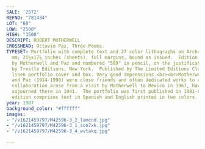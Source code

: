 ```yaml
---
SALE: '2572'
REFNO: "781434"
LOT: "60"
LOW: "2500"
HIGH: "3500"
DESCRIPT: ROBERT MOTHERWELL
CROSSHEAD: Octavio Paz, Three Poems.
TYPESET: Portfolio with complete text and 27 color lithographs on Arches, 1987.  545x455
  mm; 21½x17⅞ inches (sheets), full margins, bound as issued.  Edition of 750.  Signed
  by Motherwell and Paz and numbered "589" in pencil, on the justification page.  Printed
  by Trestle Editions, New York.  Published by The Limited Editions Club, New York.  Original
  linen portfolio cover and box. Very good impressions.<br><br>Motherwell (1915-1991)
  and Paz (1914-1998) were close friends and often dedicated works to each other.  This
  collaboration arose from a visit by Motherwell to Mexico in 1967, having already
  sojourned there in 1941.  The portfolio was first published in 1981-82.  The current
  edition comprises text in Spanish and English printed in two colors.  Belknap 354-380.
year: 1987
background_color: "#ffffff"
images:
- "/v1621459797/M42596-3_2_lamcnd.jpg"
- "/v1621459797/M42596-3_1_son7xk.jpg"
- "/v1621459797/M42596-3_4_wvtakq.jpg"

---
```

